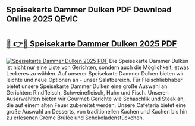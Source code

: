 ## Speisekarte Dammer Dulken PDF Download Online 2025 QEvlC

# <h2><a href="http://gc9bxtb.nevu.top/?p=Speisekarte+Dammer+Dulken">🔗 👉🔴 Speisekarte Dammer Dulken 2025 PDF</a></h2>

[![Speisekarte Dammer Dulken 2025 PDF](https://i.imgur.com/dBaPXMq.png)](http://gc9bxtb.nevu.top/?p=Speisekarte+Dammer+Dulken)
Die Speisekarte Dammer Dulken ist nicht nur eine Liste von Gerichten, sondern auch die Möglichkeit, etwas Leckeres zu wählen. Auf unserer Speisekarte Dammer Dulken bieten wir leichte und neue Optionen an - unser Salatbereich. Für Fleischliebhaber bietet unsere Speisekarte Dammer Dulken eine große Auswahl an Gerichten: Rindfleisch, Schweinefleisch, Huhn und Fisch. Unseren Auserwählten bieten wir Gourmet-Gerichte wie Schaschlik und Steak an, die auf einem alten Feuer zubereitet werden. Unsere Cafeteria bietet eine große Auswahl an Desserts, von traditionellen Kuchen und Kuchen bis hin zu erlesenen Crème Brûlée und Schokoladenstückchen.
